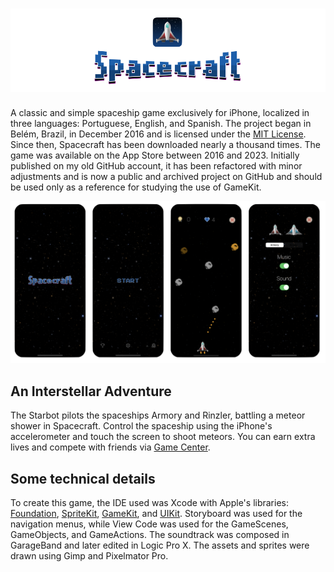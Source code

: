 # ![Spacecraft](.github/assets/spacecraft-banner.png)
A classic and simple spaceship game exclusively for iPhone, localized in three languages: Portuguese, English, and Spanish. The project began in Belém, Brazil, in December 2016 and is licensed under the [MIT License](LICENSE). Since then, Spacecraft has been downloaded nearly a thousand times. The game was available on the App Store between 2016 and 2023. Initially published on my old GitHub account, it has been refactored with minor adjustments and is now a public and archived project on GitHub and should be used only as a reference for studying the use of GameKit.
 
 ![Screenshots](.github/assets/spacecraft-screenshot.png)
 
## An Interstellar Adventure
The Starbot pilots the spaceships Armory and Rinzler, battling a meteor shower in Spacecraft. Control the spaceship using the iPhone's accelerometer and touch the screen to shoot meteors. You can earn extra lives and compete with friends via [Game Center](https://developer.apple.com/game-center/).

## Some technical details
To create this game, the IDE used was Xcode with Apple's libraries: [Foundation](https://developer.apple.com/documentation/foundation), [SpriteKit](https://developer.apple.com/documentation/spritekit), [GameKit](https://developer.apple.com/documentation/gamekit), and [UIKit](https://developer.apple.com/documentation/uikit). Storyboard was used for the navigation menus, while View Code was used for the GameScenes, GameObjects, and GameActions. The soundtrack was composed in GarageBand and later edited in Logic Pro X. The assets and sprites were drawn using Gimp and Pixelmator Pro.
